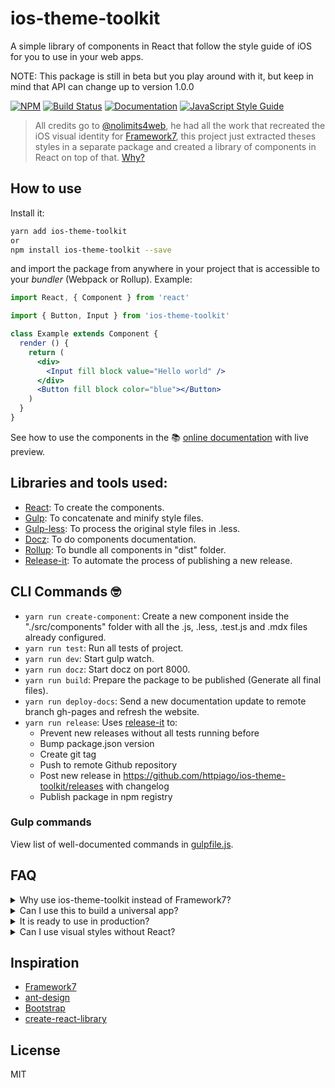 # ios-theme-toolkit

A simple library of components in React that follow the style guide of iOS for you to use in your web apps.

NOTE: This package is still in beta but you play around with it, but keep in mind that API can change up to version 1.0.0

[![NPM](https://img.shields.io/npm/v/ios-theme-toolkit.svg)](https://www.npmjs.com/package/ios-theme-toolkit)
[![Build Status](https://travis-ci.org/httpiago/ios-theme-toolkit.svg?branch=master)](https://travis-ci.org/httpiago/ios-theme-toolkit)
[![Documentation](https://img.shields.io/badge/Documentation-online-brightgreen.svg)](https://httpiago.github.io/ios-theme-toolkit/)
[![JavaScript Style Guide](https://img.shields.io/badge/code_style-standard-brightgreen.svg)](https://standardjs.com)

> All credits go to [@nolimits4web](https://github.com/nolimits4web), he had all the work that recreated the iOS visual identity for [Framework7](https://github.com/framework7io/Framework7), this project just extracted theses styles in a separate package and created a library of components in React on top of that. [Why?](#faq)

## How to use

Install it:

```bash
yarn add ios-theme-toolkit
or
npm install ios-theme-toolkit --save
```

and import the package from anywhere in your project that is accessible to your _bundler_ (Webpack or Rollup).
Example:

```jsx
import React, { Component } from 'react'

import { Button, Input } from 'ios-theme-toolkit'

class Example extends Component {
  render () {
    return (
      <div>
      	<Input fill block value="Hello world" />
      </div>
      <Button fill block color="blue"></Button>
    )
  }
}
```

See how to use the components in the 📚 [online documentation](https://httpiago.github.io/ios-theme-toolkit/) with live preview.

## Libraries and tools used:

- [React](https://reactjs.org/): To create the components.
- [Gulp](https://www.npmjs.com/package/gulp): To concatenate and minify style files.
- [Gulp-less](https://www.npmjs.com/package/gulp-less): To process the original style files in .less.
- [Docz](https://github.com/pedronauck/docz): To do components documentation.
- [Rollup](https://www.npmjs.com/package/rollup): To bundle all components in "dist" folder.
- [Release-it](https://github.com/webpro/release-it): To automate the process of publishing a new release.

## CLI Commands 🤓

- `yarn run create-component`:  Create a new component inside the "./src/components" folder with all the .js, .less, .test.js and .mdx files already configured.
- `yarn run test`: Run all tests of project.
- `yarn run dev`: Start gulp watch.
- `yarn run docz`: Start docz on port 8000.
- `yarn run build`: Prepare the package to be published (Generate all final files).
- `yarn run deploy-docs`:  Send a new documentation update to remote branch gh-pages and refresh the website.
- `yarn run release`: Uses [release-it](https://github.com/webpro/release-it) to:
  - Prevent new releases without all tests running before
  - Bump package.json version
  - Create git tag
  - Push to remote Github repository
  - Post new release in https://github.com/httpiago/ios-theme-toolkit/releases with changelog
  - Publish package in npm registry

### Gulp commands

View list of well-documented commands in [gulpfile.js](/gulpfile.js).

## FAQ

<details>
  <summary>Why use ios-theme-toolkit instead of Framework7?</summary>
The Framework7 is an amazin package for creating user interfaces, it offers almost everything you need to create an web app that REALLY looks like native app, however, to enjoy it you have to include all the F7 codes but maybe you just want a button or a text box to include in your project that is done with other technologies like React. So, based on my headaches, I decided to create a small package with various visual iOS elements in case you also only need a beautiful component library.
</details>

<details>
  <summary>Can I use this to build a universal app?</summary>
Yes, this package is optimized to work on the server that renders pages in React, like <a href="https://github.com/zeit/next.js/" target="_blank">Next</a>.
</details>

<details>
  <summary>It is ready to use in production?</summary>
Yes, you can already use this package to create your web apps, but there is still a lot to do, new components to made, improvements, so, if you wanted to help, please don't be shy, <a href="https://github.com/httpiago/ios-theme-toolkit/pulls">send your Pull Request</a> or <a href="https://github.com/httpiago/ios-theme-toolkit/issues">Issue</a> to me.
</details>

<details>
  <summary>Can I use visual styles without React?</summary>
Yes, basically all of these components are just CSS, but I will still document all available classes and how to make the correct use of them.
</details>

## Inspiration

- [Framework7](http://framework7.io)
- [ant-design](https://github.com/ant-design/ant-design)
- [Bootstrap](https://getbootstrap.com/)
- [create-react-library](https://github.com/transitive-bullshit/create-react-library)

## License

MIT
